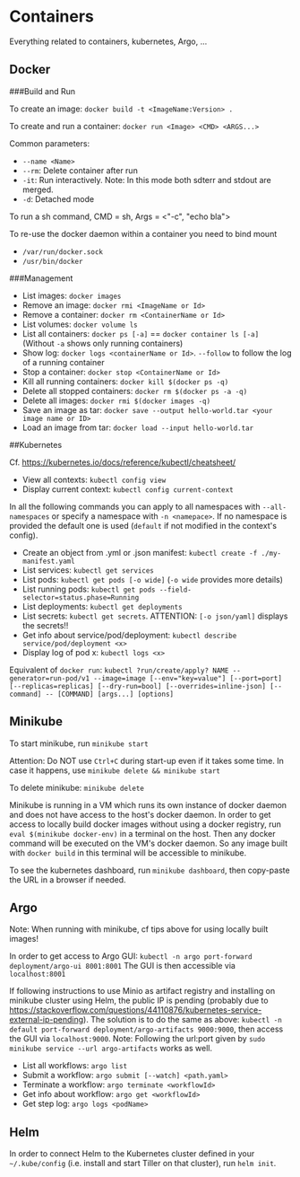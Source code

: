 # Containers

Everything related to containers, kubernetes, Argo, ...

## Docker

###Build and Run

To create an image: `docker build -t <ImageName:Version> .`

To create and run a container: `docker run <Image> <CMD> <ARGS...>`

Common parameters:
- `--name <Name>`
- `--rm`: Delete container after run
- `-it`: Run interactively. Note: In this mode both sdterr and stdout are merged.
- `-d`: Detached mode

To run a sh command, CMD = sh, Args = <"-c", "echo bla">

To re-use the docker daemon within a container you need to bind mount
- `/var/run/docker.sock`
- `/usr/bin/docker`

###Management

- List images: `docker images`
- Remove an image: `docker rmi <ImageName or Id>`
- Remove a container: `docker rm <ContainerName or Id>`
- List volumes: `docker volume ls`
- List all containers: `docker ps [-a]` == `docker container ls [-a]` (Without `-a` shows only running containers)
- Show log: `docker logs <containerName or Id>`. `--follow` to follow the log of a running container
- Stop a container: `docker stop <ContainerName or Id>`
- Kill all running containers: `docker kill $(docker ps -q)`
- Delete all stopped containers: `docker rm $(docker ps -a -q)`
- Delete all images: `docker rmi $(docker images -q)`
- Save an image as tar: `docker save --output hello-world.tar <your image name or ID>`
- Load an image from tar: `docker load --input hello-world.tar`

##Kubernetes

Cf. https://kubernetes.io/docs/reference/kubectl/cheatsheet/


- View all contexts: `kubectl config view`
- Display current context: `kubectl config current-context`

In all the following commands you can apply to all namespaces with `--all-namespaces` or specify a namespace with `-n <namepace>`.
If no namespace is provided the default one is used (`default` if not modified in the context's config).

- Create an object from .yml or .json manifest: `kubectl create -f ./my-manifest.yaml`
- List services: `kubectl get services`
- List pods: `kubectl get pods [-o wide]` (`-o wide` provides more details)
- List running pods: `kubectl get pods --field-selector=status.phase=Running`
- List deployments: `kubectl get deployments`
- List secrets: `kubectl get secrets`. ATTENTION: `[-o json/yaml]` displays the secrets!!
- Get info about service/pod/deployment: `kubectl describe service/pod/deployment <x>`
- Display log of pod x: `kubectl logs <x>`

Equivalent of `docker run`: `kubectl ?run/create/apply? NAME --generator=run-pod/v1 --image=image [--env="key=value"] [--port=port] [--replicas=replicas] [--dry-run=bool] [--overrides=inline-json] [--command] -- [COMMAND] [args...] [options]`

## Minikube

To start minikube, run `minikube start`

Attention: Do NOT use `Ctrl+C` during start-up even if it takes some time. In case it happens, use `minikube delete && minikube start`

To delete minikube: `minikube delete`

Minikube is running in a VM which runs its own instance of docker daemon and does not have access to the host's docker daemon.
In order to get access to locally build docker images without using a docker registry, run `eval $(minikube docker-env)` in a terminal on the host.
Then any docker command will be executed on the VM's docker daemon. So any image built with `docker build` in this terminal will be accessible to minikube.

To see the kubernetes dashboard, run `minikube dashboard`, then copy-paste the URL in a browser if needed.

## Argo

Note: When running with minikube, cf tips above for using locally built images!

In order to get access to Argo GUI: `kubectl -n argo port-forward deployment/argo-ui 8001:8001`
The GUI is then accessible via `localhost:8001`

If following instructions to use Minio as artifact registry and installing on minikube cluster using Helm, the public IP is pending (probably due to https://stackoverflow.com/questions/44110876/kubernetes-service-external-ip-pending).
The solution is to do the same as above: `kubectl -n default port-forward deployment/argo-artifacts 9000:9000`, then access the GUI via `localhost:9000`.
Note: Following the url:port given by `sudo minikube service --url argo-artifacts` works as well.

- List all workflows: `argo list`
- Submit a workflow: `argo submit [--watch] <path.yaml>`
- Terminate a workflow: `argo terminate <workflowId>`
- Get info about workflow: `argo get <workflowId>`
- Get step log: `argo logs <podName>`

## Helm

In order to connect Helm to the Kubernetes cluster defined in your `~/.kube/config` (i.e. install and start Tiller on that cluster), run `helm init`.